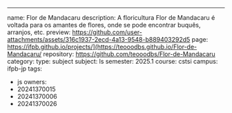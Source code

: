 ---
name: Flor de Mandacaru
description: A floricultura Flor de Mandacaru é voltada para os amantes de flores, onde se pode encontrar buquês, arranjos, etc.
preview: https://github.com/user-attachments/assets/316c1937-2ecd-4a13-9548-b889403292d5
page: https://ifpb.github.io/projects/](https://teooodbs.github.io/Flor-de-Mandacaru/
repository: https://github.com/teooodbs/Flor-de-Mandacaru
category:
  type: subject
  subject: ls
  semester: 2025.1
  course: cstsi
  campus: ifpb-jp
tags:
  - js
owners:
  - 20241370015
  - 20241370006
  - 20241370026
